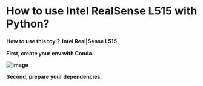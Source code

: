 # How to use Intel RealSense L515 with Python?

**How to use this toy？ Intel Real|Sense L515.**

**First, create your env with Conda.**

**![image](https://github.com/user-attachments/assets/6b6dd585-910e-4122-919f-ee0a4a27974a)**

**Second, prepare your dependencies.**
